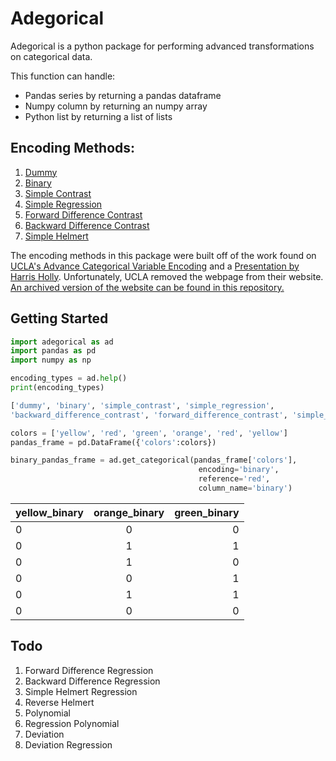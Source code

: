 # Adegorical
Adegorical is a python package for performing advanced transformations on categorical data. 

This function can handle:
* Pandas series by returning a pandas dataframe
* Numpy column by returning an numpy array
* Python list by returning a list of lists

## Encoding Methods:
1. [Dummy](#dummy)
2. [Binary](#binary)
3. [Simple Contrast](#simple-contrast)
4. [Simple Regression](#simple-regression)
5. [Forward Difference Contrast](#forward-diff-contrast)
6. [Backward Difference Contrast](#backward-diff-contrast)
7. [Simple Helmert](#simple-helmert)

The encoding methods in this package were built off of the work found on [UCLA's Advance Categorical Variable Encoding](http://www.ats.ucla.edu/stat/sas/webbooks/reg/chapter5/sasreg5.htm) and a [Presentation by Harris Holly](http://slideplayer.com/slide/6307838/). Unfortunately, UCLA removed the webpage from their website. [An archived version of the website can be found in this repository.](https://github.com/joshuabragge/adegorical/tree/master/Resources/UCLA%20Advance%20Categorical%20Variable%20Encoding%20Website)

## Getting Started
```python
import adegorical as ad
import pandas as pd
import numpy as np

encoding_types = ad.help()
print(encoding_types)

['dummy', 'binary', 'simple_contrast', 'simple_regression',
'backward_difference_contrast', 'forward_difference_contrast', 'simple_helmert']

colors = ['yellow', 'red', 'green', 'orange', 'red', 'yellow']
pandas_frame = pd.DataFrame({'colors':colors})

binary_pandas_frame = ad.get_categorical(pandas_frame['colors'],
                                          encoding='binary',
                                          reference='red',
                                          column_name='binary')
```

| yellow_binary | orange_binary | green_binary |
| ------------- |:-------------:| ------------:|
| 0 | 0 | 0 |
| 0 | 1 | 1 |
| 0 | 1 | 0 |
| 0 | 0 | 1 |
| 0 | 1 | 1 |
| 0 | 0 | 0 |


## Todo
1. Forward Difference Regression
2. Backward Difference Regression
3. Simple Helmert Regression
4. Reverse Helmert
5. Polynomial
6. Regression Polynomial
7. Deviation
8. Deviation Regression
